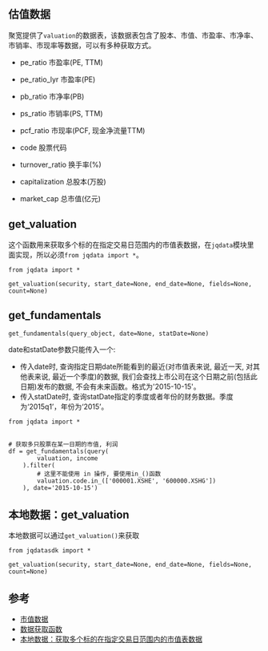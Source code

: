 ## 估值数据

聚宽提供了`valuation`的数据表，该数据表包含了股本、市值、市盈率、市净率、市销率、市现率等数据，可以有多种获取方式。

- pe_ratio 市盈率(PE, TTM)
- pe_ratio_lyr 市盈率(PE)
- pb_ratio 市净率(PB)
- ps_ratio 市销率(PS, TTM)
- pcf_ratio 市现率(PCF, 现金净流量TTM)

- code 股票代码
- turnover_ratio 换手率(%)
- capitalization 总股本(万股)
- market_cap 总市值(亿元)


## get_valuation

这个函数用来获取多个标的在指定交易日范围内的市值表数据，在`jqdata`模块里面实现，所以必须`from jqdata import *`。

```
from jqdata import *

get_valuation(security, start_date=None, end_date=None, fields=None, count=None)
```


## get_fundamentals

```
get_fundamentals(query_object, date=None, statDate=None)
```

date和statDate参数只能传入一个:

- 传入date时, 查询指定日期date所能看到的最近(对市值表来说, 最近一天, 对其他表来说, 最近一个季度)的数据, 我们会查找上市公司在这个日期之前(包括此日期)发布的数据, 不会有未来函数。格式为'2015-10-15'。
- 传入statDate时, 查询statDate指定的季度或者年份的财务数据。季度为‘2015q1’，年份为‘2015’。

```
from jqdata import *


# 获取多只股票在某一日期的市值, 利润
df = get_fundamentals(query(
        valuation, income
    ).filter(
        # 这里不能使用 in 操作, 要使用in_()函数
        valuation.code.in_(['000001.XSHE', '600000.XSHG'])
    ), date='2015-10-15')
```


## 本地数据：get_valuation

本地数据可以通过`get_valuation()`来获取

```
from jqdatasdk import *

get_valuation(security, start_date=None, end_date=None, fields=None, count=None)
```


## 参考

- [市值数据](https://www.joinquant.com/help/api/help#Stock:%E5%B8%82%E5%80%BC%E6%95%B0%E6%8D%AE)
- [数据获取函数](https://www.joinquant.com/help/api/help#api:%E6%95%B0%E6%8D%AE%E8%8E%B7%E5%8F%96%E5%87%BD%E6%95%B0)
- [本地数据：获取多个标的在指定交易日范围内的市值表数据](https://www.joinquant.com/help/api/doc?name=JQDatadoc&id=10325&keyword=get_valuation)